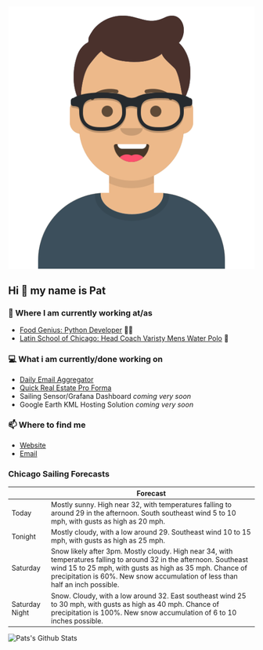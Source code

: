 [![Social banner for p-j-falconer](https://raw.githubusercontent.com/P-J-FALCONER/P-J-FALCONER/master/assets/avataaars.svg)](https://patfalconer.com/)
## Hi :wave: my name is Pat

### 💼 Where I am currently working at/as
- [Food Genius: Python Developer](https://getfoodgenius.com/) 🍔🐍
- [Latin School of Chicago: Head Coach Varisty Mens Water Polo](https://www.latinschool.org/) 🤽


### 💻 What i am currently/done working on
 - [Daily Email Aggregator](https://github.com/P-J-FALCONER/dott_daily_mail)
 - [Quick Real Estate Pro Forma](https://github.com/P-J-FALCONER/henry)
 - Sailing Sensor/Grafana Dashboard *coming very soon*
 - Google Earth KML Hosting Solution *coming very soon*

### 📫 Where to find me
 - [Website](https://patfalconer.com/)
 - [Email](mailto:patrick.j.falconer@gmail.com)


### Chicago Sailing Forecasts
|   | Forecast  |
|---|---|
| Today | Mostly sunny. High near 32, with temperatures falling to around 29 in the afternoon. South southeast wind 5 to 10 mph, with gusts as high as 20 mph. |
| Tonight | Mostly cloudy, with a low around 29. Southeast wind 10 to 15 mph, with gusts as high as 25 mph. |
| Saturday | Snow likely after 3pm. Mostly cloudy. High near 34, with temperatures falling to around 32 in the afternoon. Southeast wind 15 to 25 mph, with gusts as high as 35 mph. Chance of precipitation is 60%. New snow accumulation of less than half an inch possible. |
| Saturday Night | Snow. Cloudy, with a low around 32. East southeast wind 25 to 30 mph, with gusts as high as 40 mph. Chance of precipitation is 100%. New snow accumulation of 6 to 10 inches possible. |

![Pats's Github Stats](https://github-readme-stats.vercel.app/api?username=p-j-falconer&show_icons=true&theme=radical)
